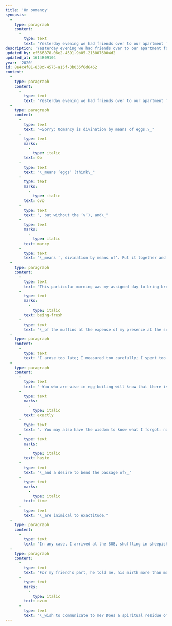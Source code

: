 ```yaml
---
title: 'On oomancy'
synopsis:
  -
    type: paragraph
    content:
      -
        type: text
        text: 'Yesterday evening we had friends over to our apartment for our weekly oomancy session. As I was sweeping the floor in anticipation of their arrival, I reflected upon the first time I tried my hand at oomancy.'
description: 'Yesterday evening we had friends over to our apartment for our weekly oomancy session. As I was sweeping the floor in anticipation of their arrival, I reflected upon the first time I tried my hand at oomancy.'
updated_by: ef566878-06e2-4591-9b05-2130076004d2
updated_at: 1614809104
year: '2020'
id: 8e4c4f81-838d-4575-a15f-3b035f6d6462
content:
  -
    type: paragraph
    content:
      -
        type: text
        text: "Yesterday evening we had friends over to our apartment for our weekly oomancy session. As I was sweeping the floor in anticipation of their arrival, I reflected upon the first time I tried my hand at oomancy.\_Or perhaps, I muse, oomancy tried its hand at me: I had not intended to use the eggs for divination, but does it not in retrospect seem possible—even likely—that divination took place?"
  -
    type: paragraph
    content:
      -
        type: text
        text: "—Sorry: Oomancy is divination by means of eggs.\_"
      -
        type: text
        marks:
          -
            type: italic
        text: Oo
      -
        type: text
        text: "\_means ‘eggs’ (think\_"
      -
        type: text
        marks:
          -
            type: italic
        text: ovo
      -
        type: text
        text: ", but without the ‘v’), and\_"
      -
        type: text
        marks:
          -
            type: italic
        text: mancy
      -
        type: text
        text: "\_means ‘, divination by means of’. Put it together and you have ‘eggs, divination by means of’. I didn't know this either until about two weeks ago."
  -
    type: paragraph
    content:
      -
        type: text
        text: "This particular morning was my assigned day to bring breakfast to share after the small religious service that took place in the Student Union Building early on Wednesday mornings, which I was accustomed to attend intermittently. I had decided to bring a variation on my family's traditional weekend breakfast: fresh blueberry muffins and medium-boiled eggs. Unfortunately, I insisted upon the\_"
      -
        type: text
        marks:
          -
            type: italic
        text: being-fresh
      -
        type: text
        text: "\_of the muffins at the expense of my presence at the service: that is, I baked them the morning of, rather than (as would have been sensible) the night before."
  -
    type: paragraph
    content:
      -
        type: text
        text: 'I arose too late; I measured too carefully; I spent too long whisking the eggs; the hour to leave for the service passed me by. I said to myself, “No matter! I shall move with haste and outstrip the passage of the minutes!” Of course the passage of the minutes was indifferent to my haste.'
  -
    type: paragraph
    content:
      -
        type: text
        text: "—You who are wise in egg-boiling will know that there is no way to test whether the eggs are done (without cracking the egg open and thereby destroying the integrity of the boiled-egg experience): the only way to cook them the way you want to is to time them\_"
      -
        type: text
        marks:
          -
            type: italic
        text: exactly
      -
        type: text
        text: ". You may also have the wisdom to know what I forgot: namely that a compulsive\_"
      -
        type: text
        marks:
          -
            type: italic
        text: haste
      -
        type: text
        text: "\_and a desire to bend the passage of\_"
      -
        type: text
        marks:
          -
            type: italic
        text: time
      -
        type: text
        text: "\_are inimical to exactitude."
  -
    type: paragraph
    content:
      -
        type: text
        text: 'In any case, I arrived at the SUB, shuffling in sheepishly to the room shortly after the service had ended, and set my out breakfast-cargo on the table. Upon seeing the eggs, my friend remarked that I had brought no implements with which to crack them: I, to whom, although sympathetic towards this point, it would never had occurred to bring utensils for that purpose, could think of no course of action but to demonstrate my family’s traditional method of egg-cracking, namely, knocking the egg firmly against the forehead:—and smashed the runny, undercooked egg all over my face.'
  -
    type: paragraph
    content:
      -
        type: text
        text: "For my friend's part, he told me, his mirth more than made up for the loss of the eggs. As for me, I was embarrassed and bemused, and ascribed to the episode no more significance than as a lesson to hallow the timing of boiling eggs. Now, though, I am inclined to wonder: what mystical meaning did this\_"
      -
        type: text
        marks:
          -
            type: italic
        text: ovum
      -
        type: text
        text: "\_wish to communicate to me? Does a spiritual residue of its yolk still reside upon my forehead? What might the science of oomancy have to say about this event? Will I ever see clearly its true signification?"
---
```

